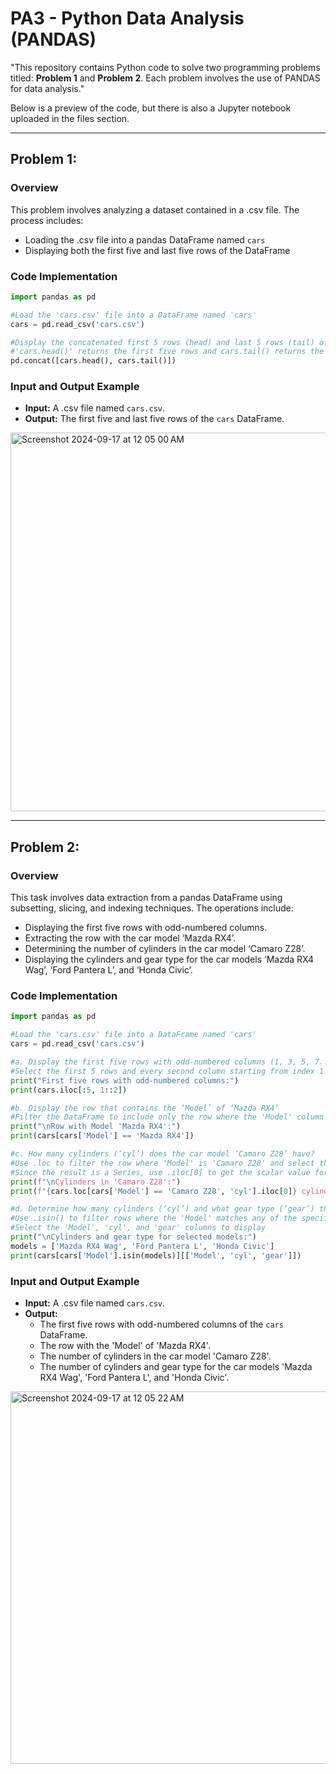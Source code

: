 # PA3 - Python Data Analysis (PANDAS)
"This repository contains Python code to solve two programming problems titled: **Problem 1** and **Problem 2**. Each problem involves the use of PANDAS for data analysis."

Below is a preview of the code, but there is also a Jupyter notebook uploaded in the files section.

---

## Problem 1:
### Overview
This problem involves analyzing a dataset contained in a .csv file. The process includes:
- Loading the .csv file into a pandas DataFrame named `cars`
- Displaying both the first five and last five rows of the DataFrame

### Code Implementation
``` python
import pandas as pd

#Load the 'cars.csv' file into a DataFrame named 'cars'
cars = pd.read_csv('cars.csv')

#Display the concatenated first 5 rows (head) and last 5 rows (tail) of the DataFrame
#'cars.head()' returns the first five rows and cars.tail() returns the last 5 rows
pd.concat([cars.head(), cars.tail()])
```

### Input and Output Example
- **Input:** A .csv file named `cars.csv`.
- **Output:** The first five and last five rows of the `cars` DataFrame.

<img width="606" alt="Screenshot 2024-09-17 at 12 05 00 AM" src="https://github.com/user-attachments/assets/d9e6914b-3690-4b27-b52e-5e5f6d81c1f8">


---

## Problem 2:
### Overview
This task involves data extraction from a pandas DataFrame using subsetting, slicing, and indexing techniques. The operations include:
- Displaying the first five rows with odd-numbered columns.
- Extracting the row with the car model ‘Mazda RX4’.
- Determining the number of cylinders in the car model ‘Camaro Z28’.
- Displaying the cylinders and gear type for the car models ‘Mazda RX4 Wag’, ‘Ford Pantera L’, and ‘Honda Civic’.

### Code Implementation
``` python
import pandas as pd

#Load the 'cars.csv' file into a DataFrame named 'cars'
cars = pd.read_csv('cars.csv')

#a. Display the first five rows with odd-numbered columns (1, 3, 5, 7...)
#Select the first 5 rows and every second column starting from index 1
print("First five rows with odd-numbered columns:")
print(cars.iloc[:5, 1::2])

#b. Display the row that contains the ‘Model’ of ‘Mazda RX4’
#Filter the DataFrame to include only the row where the 'Model' column matches 'Mazda RX4'
print("\nRow with Model 'Mazda RX4':")
print(cars[cars['Model'] == 'Mazda RX4'])

#c. How many cylinders (‘cyl’) does the car model ‘Camaro Z28’ have?
#Use .loc to filter the row where 'Model' is 'Camaro Z28' and select the 'cyl' column
#Since the result is a Series, use .iloc[0] to get the scalar value for the cylinders
print(f"\nCylinders in 'Camaro Z28':")
print(f"{cars.loc[cars['Model'] == 'Camaro Z28', 'cyl'].iloc[0]} cylinders")

#d. Determine how many cylinders (‘cyl’) and what gear type (‘gear’) the car models ‘Mazda RX4 Wag’, ‘Ford Pantera L’, and ‘Honda Civic’ have
#Use .isin() to filter rows where the 'Model' matches any of the specified models
#Select the 'Model', 'cyl', and 'gear' columns to display
print("\nCylinders and gear type for selected models:")
models = ['Mazda RX4 Wag', 'Ford Pantera L', 'Honda Civic']
print(cars[cars['Model'].isin(models)][['Model', 'cyl', 'gear']])
```

### Input and Output Example
- **Input:** A .csv file named `cars.csv`.
- **Output:**
  - The first five rows with odd-numbered columns of the `cars` DataFrame.
  - The row with the 'Model' of 'Mazda RX4'.
  - The number of cylinders in the car model 'Camaro Z28'.
  - The number of cylinders and gear type for the car models 'Mazda RX4 Wag', 'Ford Pantera L', and 'Honda Civic'.

<img width="596" alt="Screenshot 2024-09-17 at 12 05 22 AM" src="https://github.com/user-attachments/assets/8e88f651-d208-499b-9d26-aafca4b83901">







